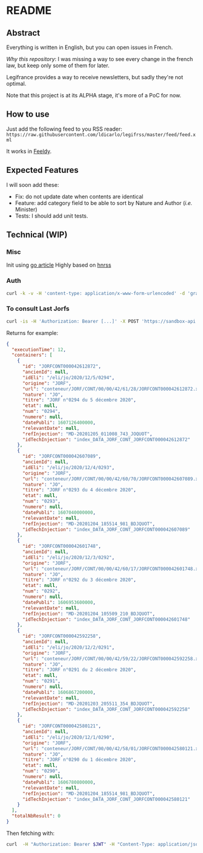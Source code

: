 # README

## Abstract

Everything is written in English, but you can open issues in French.

_Why this repository_: I was missing a way to see every change in the french law, but keep only some of them for later.

Legifrance provides a way to receive newsletters, but sadly they're not optimal.

Note that this project is at its ALPHA stage, it's more of a PoC for now.

## How to use

Just add the following feed to you RSS reader: `https://raw.githubusercontent.com/ldicarlo/legifrss/master/feed/feed.xml`

It works in [Feeldy](https://feedly.com).

## Expected Features

I will soon add these:

- Fix: do not update date when contents are identical
- Feature: add category field to be able to sort by Nature and Author (_i.e._ Minister)
- Tests: I should add unit tests.

## Technical (WIP)

### Misc

Init using [go article](https://blog.golang.org/using-go-modules)
Highly based on [hnrss](https://github.com/hnrss)

### Auth

```bash
curl -k -v -H 'content-type: application/x-www-form-urlencoded' -d 'grant_type=client_credentials&client_id=CLIENT_ID&client_secret=CLIENT_SECRET&scope=openid'-X POST 'https://oauth.aife.economie.gouv.fr/api/oauth/token/api/oauth/token'
```

### To consult Last Jorfs

```bash
curl -is -H 'Authorization: Bearer [...]' -X POST 'https://sandbox-api.aife.economie.gouv.fr/dila/legifrance-beta/lf-engine-app/consult/lastNJo' -d '{"nbElement":5}'
```

Returns for example:

```json
{
  "executionTime": 12,
  "containers": [
    {
      "id": "JORFCONT000042612872",
      "ancienId": null,
      "idEli": "/eli/jo/2020/12/5/0294",
      "origine": "JORF",
      "url": "conteneur/JORF/CONT/00/00/42/61/28/JORFCONT000042612872.xml",
      "nature": "JO",
      "titre": "JORF n°0294 du 5 décembre 2020",
      "etat": null,
      "num": "0294",
      "numero": null,
      "datePubli": 1607126400000,
      "relevantDate": null,
      "refInjection": "MD-20201205_011008_743_JOQUOT",
      "idTechInjection": "index_DATA_JORF_CONT_JORFCONT000042612872"
    },
    {
      "id": "JORFCONT000042607089",
      "ancienId": null,
      "idEli": "/eli/jo/2020/12/4/0293",
      "origine": "JORF",
      "url": "conteneur/JORF/CONT/00/00/42/60/70/JORFCONT000042607089.xml",
      "nature": "JO",
      "titre": "JORF n°0293 du 4 décembre 2020",
      "etat": null,
      "num": "0293",
      "numero": null,
      "datePubli": 1607040000000,
      "relevantDate": null,
      "refInjection": "MD-20201204_185514_981_BDJQUOT",
      "idTechInjection": "index_DATA_JORF_CONT_JORFCONT000042607089"
    },
    {
      "id": "JORFCONT000042601748",
      "ancienId": null,
      "idEli": "/eli/jo/2020/12/3/0292",
      "origine": "JORF",
      "url": "conteneur/JORF/CONT/00/00/42/60/17/JORFCONT000042601748.xml",
      "nature": "JO",
      "titre": "JORF n°0292 du 3 décembre 2020",
      "etat": null,
      "num": "0292",
      "numero": null,
      "datePubli": 1606953600000,
      "relevantDate": null,
      "refInjection": "MD-20201204_105509_210_BDJQUOT",
      "idTechInjection": "index_DATA_JORF_CONT_JORFCONT000042601748"
    },
    {
      "id": "JORFCONT000042592258",
      "ancienId": null,
      "idEli": "/eli/jo/2020/12/2/0291",
      "origine": "JORF",
      "url": "conteneur/JORF/CONT/00/00/42/59/22/JORFCONT000042592258.xml",
      "nature": "JO",
      "titre": "JORF n°0291 du 2 décembre 2020",
      "etat": null,
      "num": "0291",
      "numero": null,
      "datePubli": 1606867200000,
      "relevantDate": null,
      "refInjection": "MD-20201203_205511_354_BDJQUOT",
      "idTechInjection": "index_DATA_JORF_CONT_JORFCONT000042592258"
    },
    {
      "id": "JORFCONT000042580121",
      "ancienId": null,
      "idEli": "/eli/jo/2020/12/1/0290",
      "origine": "JORF",
      "url": "conteneur/JORF/CONT/00/00/42/58/01/JORFCONT000042580121.xml",
      "nature": "JO",
      "titre": "JORF n°0290 du 1 décembre 2020",
      "etat": null,
      "num": "0290",
      "numero": null,
      "datePubli": 1606780800000,
      "relevantDate": null,
      "refInjection": "MD-20201204_185514_981_BDJQUOT",
      "idTechInjection": "index_DATA_JORF_CONT_JORFCONT000042580121"
    }
  ],
  "totalNbResult": 0
}

```

Then fetching with:

```bash
curl  -H "Authorization: Bearer $JWT" -H "Content-Type: application/json" -X POST 'https://api.aife.economie.gouv.fr/dila/legifrance-beta/lf-engine-app/consult/jorfCont' -d '{"textCid":"JORFCONT000042580121"}' -w '\n' | jq
```
